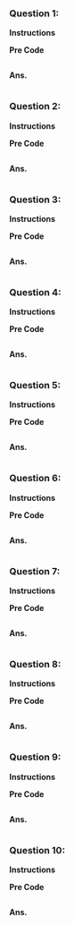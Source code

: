 ### Question 1: 

**Instructions**



**Pre Code**

```py

```

**Ans.**

```py

```

### Question 2: 

**Instructions**



**Pre Code**

```py

```

**Ans.**

```py

```

### Question 3: 

**Instructions**



**Pre Code**

```py

```

**Ans.**

```py

```

### Question 4: 

**Instructions**



**Pre Code**

```py

```

**Ans.**

```py

```

### Question 5: 

**Instructions**



**Pre Code**

```py

```

**Ans.**

```py

```

### Question 6: 

**Instructions**



**Pre Code**

```py

```

**Ans.**

```py

```

### Question 7: 

**Instructions**



**Pre Code**

```py

```

**Ans.**

```py

```

### Question 8: 

**Instructions**



**Pre Code**

```py

```

**Ans.**

```py

```

### Question 9: 

**Instructions**



**Pre Code**

```py

```

**Ans.**

```py

```

### Question 10: 

**Instructions**



**Pre Code**

```py

```

**Ans.**

```py

```
